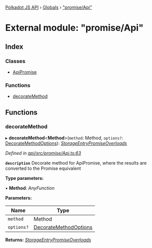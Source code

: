 [Polkadot JS API](../README.md) › [Globals](../globals.md) › ["promise/Api"](_promise_api_.md)

# External module: "promise/Api"

## Index

### Classes

* [ApiPromise](../classes/_promise_api_.apipromise.md)

### Functions

* [decorateMethod](_promise_api_.md#decoratemethod)

## Functions

###  decorateMethod

▸ **decorateMethod**<**Method**>(`method`: Method, `options?`: [DecorateMethodOptions](../interfaces/_types_base_.decoratemethodoptions.md)): *[StorageEntryPromiseOverloads](../interfaces/_types_storage_.storageentrypromiseoverloads.md)*

*Defined in [api/src/promise/Api.ts:63](https://github.com/polkadot-js/api/blob/c6355fb14/packages/api/src/promise/Api.ts#L63)*

**`description`** Decorate method for ApiPromise, where the results are converted to the Promise equivalent

**Type parameters:**

▪ **Method**: *AnyFunction*

**Parameters:**

Name | Type |
------ | ------ |
`method` | Method |
`options?` | [DecorateMethodOptions](../interfaces/_types_base_.decoratemethodoptions.md) |

**Returns:** *[StorageEntryPromiseOverloads](../interfaces/_types_storage_.storageentrypromiseoverloads.md)*
